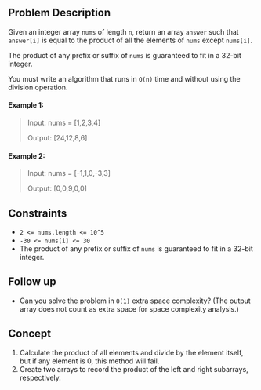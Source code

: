 ## Problem Description

Given an integer array `nums` of length `n`, return an array `answer` such that `answer[i]` is equal to the product of all the elements of `nums` except `nums[i]`.

The product of any prefix or suffix of `nums` is guaranteed to fit in a 32-bit integer.

You must write an algorithm that runs in `O(n)` time and without using the division operation.

#### Example 1:
> Input: nums = [1,2,3,4]
>
> Output: [24,12,8,6]

#### Example 2:
> Input: nums = [-1,1,0,-3,3]
>
> Output: [0,0,9,0,0]

## Constraints

- `2 <= nums.length <= 10^5`
- `-30 <= nums[i] <= 30`
- The product of any prefix or suffix of `nums` is guaranteed to fit in a 32-bit integer.

## Follow up

- Can you solve the problem in `O(1)` extra space complexity? (The output array does not count as extra space for space complexity analysis.)

## Concept
1. Calculate the product of all elements and divide by the element itself, but if any element is 0, this method will fail.
2. Create two arrays to record the product of the left and right subarrays, respectively.
